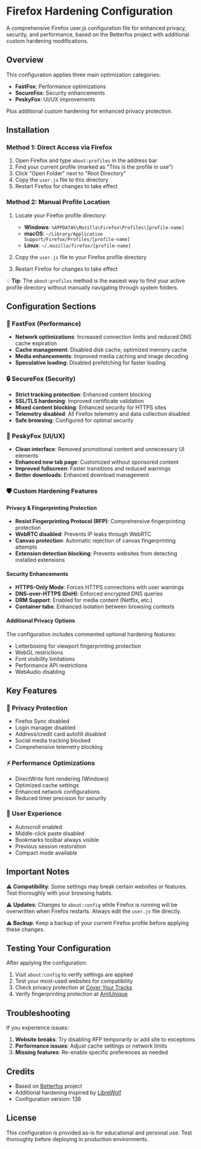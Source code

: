 # Firefox Hardening Configuration

A comprehensive Firefox user.js configuration file for enhanced privacy, security, and performance, based on the Betterfox project with additional custom hardening modifications.

## Overview

This configuration applies three main optimization categories:

- **FastFox**: Performance optimizations
- **SecureFox**: Security enhancements
- **PeskyFox**: UI/UX improvements

Plus additional custom hardening for enhanced privacy protection.

## Installation

### Method 1: Direct Access via Firefox

1. Open Firefox and type `about:profiles` in the address bar
2. Find your current profile (marked as "This is the profile in use")
3. Click "Open Folder" next to "Root Directory"
4. Copy the `user.js` file to this directory
5. Restart Firefox for changes to take effect

### Method 2: Manual Profile Location

1. Locate your Firefox profile directory:

   - **Windows**: `%APPDATA%\Mozilla\Firefox\Profiles\[profile-name]`
   - **macOS**: `~/Library/Application Support/Firefox/Profiles/[profile-name]`
   - **Linux**: `~/.mozilla/firefox/[profile-name]`

2. Copy the `user.js` file to your Firefox profile directory

3. Restart Firefox for changes to take effect

💡 **Tip**: The `about:profiles` method is the easiest way to find your active profile directory without manually navigating through system folders.

## Configuration Sections

### 🚀 FastFox (Performance)

- **Network optimizations**: Increased connection limits and reduced DNS cache expiration
- **Cache management**: Disabled disk cache, optimized memory cache
- **Media enhancements**: Improved media caching and image decoding
- **Speculative loading**: Disabled prefetching for faster loading

### 🔒 SecureFox (Security)

- **Strict tracking protection**: Enhanced content blocking
- **SSL/TLS hardening**: Improved certificate validation
- **Mixed content blocking**: Enhanced security for HTTPS sites
- **Telemetry disabled**: All Firefox telemetry and data collection disabled
- **Safe browsing**: Configured for optimal security

### 🎨 PeskyFox (UI/UX)

- **Clean interface**: Removed promotional content and unnecessary UI elements
- **Enhanced new tab page**: Customized without sponsored content
- **Improved fullscreen**: Faster transitions and reduced warnings
- **Better downloads**: Enhanced download management

### 🛡️ Custom Hardening Features

#### Privacy & Fingerprinting Protection

- **Resist Fingerprinting Protocol (RFP)**: Comprehensive fingerprinting protection
- **WebRTC disabled**: Prevents IP leaks through WebRTC
- **Canvas protection**: Automatic rejection of canvas fingerprinting attempts
- **Extension detection blocking**: Prevents websites from detecting installed extensions

#### Security Enhancements

- **HTTPS-Only Mode**: Forces HTTPS connections with user warnings
- **DNS-over-HTTPS (DoH)**: Enforced encrypted DNS queries
- **DRM Support**: Enabled for media content (Netflix, etc.)
- **Container tabs**: Enhanced isolation between browsing contexts

#### Additional Privacy Options

The configuration includes commented optional hardening features:

- Letterboxing for viewport fingerprinting protection
- WebGL restrictions
- Font visibility limitations
- Performance API restrictions
- WebAudio disabling

## Key Features

### 🔐 Privacy Protection

- Firefox Sync disabled
- Login manager disabled
- Address/credit card autofill disabled
- Social media tracking blocked
- Comprehensive telemetry blocking

### ⚡ Performance Optimizations

- DirectWrite font rendering (Windows)
- Optimized cache settings
- Enhanced network configurations
- Reduced timer precision for security

### 🎯 User Experience

- Autoscroll enabled
- Middle-click paste disabled
- Bookmarks toolbar always visible
- Previous session restoration
- Compact mode available

## Important Notes

⚠️ **Compatibility**: Some settings may break certain websites or features. Test thoroughly with your browsing habits.

⚠️ **Updates**: Changes to `about:config` while Firefox is running will be overwritten when Firefox restarts. Always edit the `user.js` file directly.

⚠️ **Backup**: Keep a backup of your current Firefox profile before applying these changes.

## Testing Your Configuration

After applying the configuration:

1. Visit `about:config` to verify settings are applied
2. Test your most-used websites for compatibility
3. Check privacy protection at [Cover Your Tracks](https://coveryourtracks.eff.org/)
4. Verify fingerprinting protection at [AmIUnique](https://amiunique.org/)

## Troubleshooting

If you experience issues:

1. **Website breaks**: Try disabling RFP temporarily or add site to exceptions
2. **Performance issues**: Adjust cache settings or network limits
3. **Missing features**: Re-enable specific preferences as needed

## Credits

- Based on [Betterfox](https://github.com/yokoffing/Betterfox) project
- Additional hardening inspired by [LibreWolf](https://librewolf.net/)
- Configuration version: 138

## License

This configuration is provided as-is for educational and personal use. Test thoroughly before deploying in production environments.
